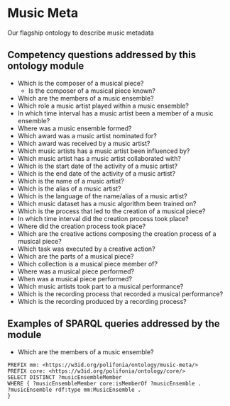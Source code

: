 # Music Meta
Our flagship ontology to describe music metadata

## Competency questions addressed by this ontology module 

- Which is the composer of a musical piece?
  -  Is the composer of a musical piece known?
-  Which are the members of a music ensemble?
-  Which role a music artist played within a music ensemble?
-  In which time interval has a music artist been a member of a music ensemble?
-  Where was a music ensemble formed?
-  Which award was a music artist nominated for?
-  Which award was received by a music artist?
-  Which music artists has a music artist been influenced by?
-  Which music artist has a music artist collaborated with?
-  Which is the start date of the activity of a music artist?
-  Which is the end date of the activity of a music artist?
-  Which is the name of a music artist?
-  Which is the alias of a music artist?
-  Which is the language of the name/alias of a music artist?
-  Which music dataset has a music algorithm been trained on?
-  Which is the process that led to the creation of a musical piece?
-  In which time interval did the creation process took place?
-  Where did the creation process took place?
-  Which are the creative actions composing the creation process of a musical piece?
-  Which task was executed by a creative action?
-  Which are the parts of a musical piece?
-  Which collection is a musical piece member of?
-  Where was a musical piece performed?
-  When was a musical piece performed?
- Which music artists took part to a musical performance?
- Which is the recording process that recorded a musical performance?
- Which is the recording produced by a recording process?
  
  
## Examples of SPARQL queries addressed by the module
- Which are the members of a music ensemble?
```
PREFIX mm: <https://w3id.org/polifonia/ontology/music-meta/>
PREFIX core: <https://w3id.org/polifonia/ontology/core/>
SELECT DISTINCT ?musicEnsembleMember
WHERE { ?musicEnsembleMember core:isMemberOf ?musicEnsemble .
?musicEnsemble rdf:type mm:MusicEnsemble .
}
```
